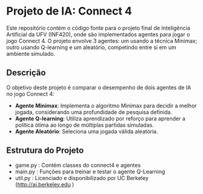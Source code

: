 # Projeto de IA: Connect 4

Este repositório contém o código fonte para o projeto final de Inteligência Artificial da UFV (INF420), onde são implementados agentes para jogar o jogo Connect 4. O projeto envolve 3 agentes: um usando a técnica Minimax; outro usando Q-learning e um aleatório, competindo entre si em um ambiente simulado.

## Descrição

O objetivo deste projeto é comparar o desempenho de dois agentes de IA no jogo Connect 4:
- **Agente Minimax**: Implementa o algoritmo Minimax para decidir a melhor jogada, considerando uma profundidade de pesquisa definida.
- **Agente Q-learning**: Utiliza aprendizado por reforço para aprender a política ótima ao longo de múltiplas partidas simuladas.
- **Agente Aleatório**: Seleciona uma jogada válida aleatória.

## Estrutura do Projeto

- game.py : Contém classes do connect4 e agentes
- main.py : Funções para treinar e testar o agente Q-Learning
- util.py : Licenciado e disponibilizado por UC Berkeley (http://ai.berkeley.edu )
